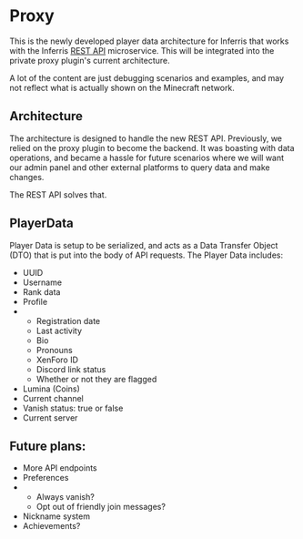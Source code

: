 # Proxy
This is the newly developed player data architecture for Inferris that works with the Inferris [REST API](https://github.com/inferris-com/InferrisAPI) microservice. This will be integrated into the private proxy plugin's current architecture.

A lot of the content are just debugging scenarios and examples, and may not reflect what is actually shown on the Minecraft network.

## Architecture
The architecture is designed to handle the new REST API. Previously, we relied on the proxy plugin to become the backend. It was boasting
with data operations, and became a hassle for future scenarios where we will want our admin panel and other external platforms to query data
and make changes.

The REST API solves that.

## PlayerData
Player Data is setup to be serialized, and acts as a Data Transfer Object (DTO) that is put into the body of API requests. The Player Data includes:
- UUID
- Username
- Rank data
- Profile
- - Registration date
  - Last activity
  - Bio
  - Pronouns
  - XenForo ID
  - Discord link status
  - Whether or not they are flagged
- Lumina (Coins)
- Current channel
- Vanish status: true or false
- Current server

## Future plans:
- More API endpoints
- Preferences
- - Always vanish?
  - Opt out of friendly join messages?
- Nickname system
- Achievements?
